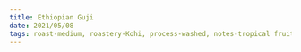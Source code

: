 ```yaml
---
title: Ethiopian Guji
date: 2021/05/08
tags: roast-medium, roastery-Kohi, process-washed, notes-tropical fruit, notes-floral, rating-7
---
```

